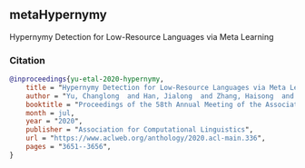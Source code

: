 ## metaHypernymy

Hypernymy Detection for Low-Resource Languages via Meta Learning

### Citation

```bibtex
@inproceedings{yu-etal-2020-hypernymy,
    title = "Hypernymy Detection for Low-Resource Languages via Meta Learning",
    author = "Yu, Changlong  and Han, Jialong  and Zhang, Haisong  and Ng, Wilfred",
    booktitle = "Proceedings of the 58th Annual Meeting of the Association for Computational Linguistics",
    month = jul,
    year = "2020",
    publisher = "Association for Computational Linguistics",
    url = "https://www.aclweb.org/anthology/2020.acl-main.336",
    pages = "3651--3656",
}
```
